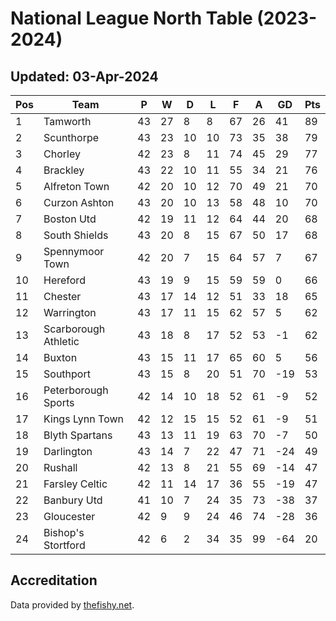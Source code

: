 # National League North Table (2023-2024)
## Updated: 03-Apr-2024

| Pos | Team | P | W | D | L | F | A | GD | Pts |
| --- | --- | --- | --- | --- | --- | --- | --- | --- | --- |
| 1 | Tamworth | 43 | 27 | 8 | 8 | 67 | 26 | 41 | 89 |
| 2 | Scunthorpe | 43 | 23 | 10 | 10 | 73 | 35 | 38 | 79 |
| 3 | Chorley | 42 | 23 | 8 | 11 | 74 | 45 | 29 | 77 |
| 4 | Brackley | 43 | 22 | 10 | 11 | 55 | 34 | 21 | 76 |
| 5 | Alfreton Town | 42 | 20 | 10 | 12 | 70 | 49 | 21 | 70 |
| 6 | Curzon Ashton | 43 | 20 | 10 | 13 | 58 | 48 | 10 | 70 |
| 7 | Boston Utd | 42 | 19 | 11 | 12 | 64 | 44 | 20 | 68 |
| 8 | South Shields | 43 | 20 | 8 | 15 | 67 | 50 | 17 | 68 |
| 9 | Spennymoor Town | 42 | 20 | 7 | 15 | 64 | 57 | 7 | 67 |
| 10 | Hereford | 43 | 19 | 9 | 15 | 59 | 59 | 0 | 66 |
| 11 | Chester | 43 | 17 | 14 | 12 | 51 | 33 | 18 | 65 |
| 12 | Warrington | 43 | 17 | 11 | 15 | 62 | 57 | 5 | 62 |
| 13 | Scarborough Athletic | 43 | 18 | 8 | 17 | 52 | 53 | -1 | 62 |
| 14 | Buxton | 43 | 15 | 11 | 17 | 65 | 60 | 5 | 56 |
| 15 | Southport | 43 | 15 | 8 | 20 | 51 | 70 | -19 | 53 |
| 16 | Peterborough Sports | 42 | 14 | 10 | 18 | 52 | 61 | -9 | 52 |
| 17 | Kings Lynn Town | 42 | 12 | 15 | 15 | 52 | 61 | -9 | 51 |
| 18 | Blyth Spartans | 43 | 13 | 11 | 19 | 63 | 70 | -7 | 50 |
| 19 | Darlington | 43 | 14 | 7 | 22 | 47 | 71 | -24 | 49 |
| 20 | Rushall | 42 | 13 | 8 | 21 | 55 | 69 | -14 | 47 |
| 21 | Farsley Celtic | 42 | 11 | 14 | 17 | 36 | 55 | -19 | 47 |
| 22 | Banbury Utd | 41 | 10 | 7 | 24 | 35 | 73 | -38 | 37 |
| 23 | Gloucester | 42 | 9 | 9 | 24 | 46 | 74 | -28 | 36 |
| 24 | Bishop's Stortford | 42 | 6 | 2 | 34 | 35 | 99 | -64 | 20 |

## Accreditation 

Data provided by [thefishy.net](https://www.thefishy.net/).